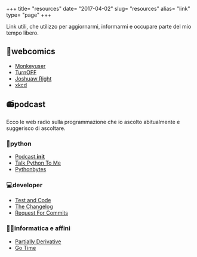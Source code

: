 +++
title= "resources"
date= "2017-04-02"
slug= "resources"
alias= "link"
type= "page"
+++

Link utili, che utilizzo per aggiornarmi, informarmi e occupare parte del mio tempo libero.

## 💭webcomics

* [Monkeyuser](http://www.monkeyuser.com/)
* [TurnOFF](http://turnoff.us/)
* [Joshuaw Right](http://www.joshuawright.net/)
* [xkcd](https://xkcd.com/)

## 📻podcast

Ecco le web radio sulla programmazione che io ascolto abitualmente e suggerisco di ascoltare.

### 🐍python

* [Podcast.__init__](https://www.podcastinit.com)
* [Talk Python To Me](https://talkpython.fm)
* [Pythonbytes](https://pythonbytes.fm)

### 💻developer

* [Test and Code](http://pythontesting.net)
* [The Changelog](https://changelog.com)
* [Request For Commits](https://changelog.com/rfc)

### 👨‍💻informatica e affini

* [Partially Derivative](http://partiallyderivative.com/)
* [Go Time](https://changelog.com/gotime)
